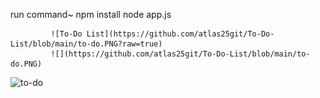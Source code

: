 run command~ 
npm install
             node app.js
             
             ![To-Do List](https://github.com/atlas25git/To-Do-List/blob/main/to-do.PNG?raw=true)
             ![](https://github.com/atlas25git/To-Do-List/blob/main/to-do.PNG)
             
             
![to-do](https://user-images.githubusercontent.com/65452499/100278715-56506100-2f8b-11eb-9dcc-cea8d9cffe9c.PNG)


             
